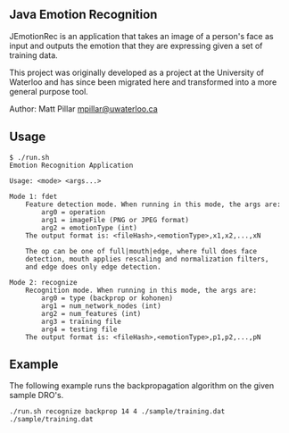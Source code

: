Java Emotion Recognition
---

JEmotionRec is an application that takes an image of a person's face as input and outputs the emotion that they are expressing given a set of training data.

This project was originally developed as a project at the University of Waterloo and has since been migrated here and transformed into a more general purpose tool.

Author: Matt Pillar <mpillar@uwaterloo.ca>

Usage
---

    $ ./run.sh 
    Emotion Recognition Application

    Usage: <mode> <args...>

    Mode 1: fdet
        Feature detection mode. When running in this mode, the args are:
            arg0 = operation
            arg1 = imageFile (PNG or JPEG format)
            arg2 = emotionType (int)
        The output format is: <fileHash>,<emotionType>,x1,x2,...,xN

        The op can be one of full|mouth|edge, where full does face
        detection, mouth applies rescaling and normalization filters,
        and edge does only edge detection.

    Mode 2: recognize
        Recognition mode. When running in this mode, the args are:
            arg0 = type (backprop or kohonen)
            arg1 = num_network_nodes (int)
            arg2 = num_features (int)
            arg3 = training file
            arg4 = testing file
        The output format is: <fileHash>,<emotionType>,p1,p2,...,pN

Example
---

The following example runs the backpropagation algorithm on the given sample DRO's.

    ./run.sh recognize backprop 14 4 ./sample/training.dat ./sample/training.dat 
